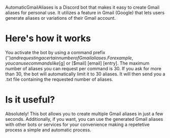 AutomaticGmailAliases is a Discord bot that makes it easy to create Gmail aliases for personal use. It utilizes a feature in Gmail (Google) that lets users generate aliases or variations of their Gmail account.

# Here's how it works
You activate the bot by using a command prefix ('$') and requesting a certain number of Gmail aliases. For example, you can use commands like [$g] or [$mail] [email] [entry]. The maximum number of aliases you can request per command is 30. If you ask for more than 30, the bot will automatically limit it to 30 aliases. It will then send you a .txt file containing the requested number of aliases.

# Is it useful?
Absolutely! This bot allows you to create multiple Gmail aliases in just a few seconds. Additionally, if you want, you can use the generated Gmail aliases with other bots or services for your convenience making a repetetive process a simple and automatic process.
